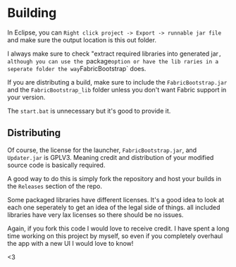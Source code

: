 # Building

In Eclipse, you can `Right click project -> Export -> runnable jar file` and make sure the output location is this out folder.

I always make sure to check "extract required libraries into generated jar`, although you can use the `package` option or have the lib raries in a seperate folder the way `FabricBootstrap` does.

If you are distributing a build, make sure to include the `FabricBootstrap.jar` and the `FabricBootstrap_lib` folder unless you don't want Fabric support in your version.

The `start.bat` is unnecessary but it's good to provide it.

## Distributing

Of course, the license for the launcher, `FabricBootstrap.jar`, and `Updater.jar` is GPLV3. Meaning credit and distribution of your modified source code is basically required.

A good way to do this is simply fork the repository and host your builds in the `Releases` section of the repo.

Some packaged libraries have different licenses. It's a good idea to look at each one seperately to get an idea of the legal side of things. all included libraries have very lax licenses so there should be no issues.

Again, if you fork this code I would love to receive credit. I have spent a long time working on this project by myself, so even if you completely overhaul the app with a new UI I would love to know!

<3
